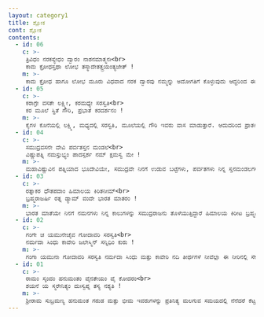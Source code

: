 ```yaml
---
layout: category1
title: ಶ್ಲೋಕ
cont: ಶ್ಲೋಕ
contents:
  - id: 06
    c: >- 
     ತ್ರಿವಿಧಂ ನರಕಸ್ಯೇಧಂ ದ್ವಾರಂ ನಾಶನಮಾತ್ಮನಃ<br>
     ಕಾಮ ಕ್ರೋಧಸ್ತಥಾ ಲೋಭ ತಸ್ಮಾದೇತತ್ತ್ರಯಂತ್ಯಜೇತ್ !
    m: >-
     ಕಾಮ ಕ್ರೋಧ ಹಾಗೂ ಲೋಭ ಮೂರು ವಿಧವಾದ ನರಕ ದ್ವಾರವು ನಮ್ಮನ್ನು ಅದೋಗತಿಗೆ ಕೊಳ್ಳುವುದು ಆದ್ದರಿಂದ ಈ ಮೂರು ವಿಷಯಗಳನ್ನು ತ್ಯಜಿಸಬೇಕು.
  - id: 05
    c: >- 
     ಕರಾಗ್ರೇ ವಸತೇ ಲಕ್ಷ್ಮೀ, ಕರಮಧ್ಯೇ ಸರಸ್ವತಿ<br>
     ಕರ ಮೂಲೆ ಸ್ಥಿತೆ ಗೌರಿ, ಪ್ರಭಾತೆ ಕರದರ್ಶನಂ !
    m: >-
     ಕೈಗಳ ಕೊನೆಯಲ್ಲಿ ಲಕ್ಷ್ಮಿ, ಮಧ್ಯದಲ್ಲಿ ಸರಸ್ವತಿ, ಮೂಲೆಯಲ್ಲಿ ಗೌರಿ ಇವರು ವಾಸ ಮಾಡುತ್ತಾರೆ. ಆದುದರಿಂದ ಪ್ರಾತಃಕಾಲದಲ್ಲಿ ಎದ್ದ ತಕ್ಷಣ ಕೈಗಳನ್ನು ಮೊದಲು ನೋಡಬೇಕು.
  - id: 04
    c: >- 
     ಸಮುದ್ರವಸನೇ ದೇವಿ ಪರ್ವತಸ್ತನ ಮಂಡಲೆ<br>
     ವಿಷ್ಣುಪತ್ನಿ ನಮಸ್ತುಭ್ಯಂ ಪಾದಸ್ಪರ್ಶ ನಮ್ ಕ್ಷಮಸ್ವ ಮೇ !
    m: >-
     ಮಹಾವಿಷ್ಣುವಿನ ಪತ್ನಿಯಾದ ಭೂದೇವಿಯೇ, ಸಮುದ್ರವೇ ನಿನಗೆ ಉಡುವ ಬಟ್ಟೆಗಳು, ಪರ್ವತಗಳು ನಿನ್ನ ಸ್ತನಮಂಡಲಗಳು, ನಿನಗೆ ನಮಸ್ಕಾರ ನನ್ನ ಪಾದಸ್ಪರ್ಶದಿಂದ ಅಪರಾಧವನ್ನು ಕ್ಷಮಿಸು.
  - id: 03
    c: >- 
     ರತ್ನಾಕರ ಧೌತಪದಾಂ ಹಿಮಾಲಯ ಕಿರಿತನೀಮ್<br>
     ಬ್ರಹ್ಮರಾಜರ್ಷಿ ರತ್ನ ಡ್ಯಾಮ್ ವಂದೇ ಭಾರತ ಮಾತರಂ !
    m: >-
     ಭಾರತ ಮಾತೆಯೇ ನಿನಗೆ ನಮನಗಳು ನಿನ್ನ ಕಾಲುಗಳನ್ನು ಸಮುದ್ರರಾಜನು ತೊಳೆಯುತ್ತಿದ್ದಾರೆ ಹಿಮಾಲಯ ಕಿರೀಟ ಬ್ರಹ್ಮರ್ಷಿ ರಾಜರ್ಷಿಗಳು ನಿನ್ನ ರತ್ನಗಳು.
  - id: 02
    c: >- 
     ಗಂಗೇ ಚ ಯಮುನೇಚೈವ ಗೋದಾವರಿ ಸರಸ್ವತಿ<br>
     ನರ್ಮದಾ ಸಿಂಧು ಕಾವೇರಿ ಜಲೇಸ್ಮಿನ್ ಸನ್ನಿಧಿಂ ಕುರು !
    m: >-
     ಗಂಗಾ ಯಮುನಾ ಗೋದಾವರಿ ಸರಸ್ವತಿ ನರ್ಮದಾ ಸಿಂಧು ಮತ್ತು ಕಾವೇರಿ ನದಿ ತೀರ್ಥಗಳೆ ನೀವೆಲ್ಲಾ ಈ ನೀರಿನಲ್ಲಿ ಸೇರಿ ಅನುಗ್ರಹಿಸಿ.
  - id: 01
    c: >- 
     ರಾಮಂ ಸ್ಕಂದಂ ಹನುಮಂತಂ ವೈನತೇಯಂ ವೈ ಕೋದರಂ<br>
     ಶಯನೆ ಯ ಸ್ಮರೇನಿತ್ಯಂ ದುಃಸ್ವಪ್ನ ತಸ್ಯ ನಶ್ಯತಿ !
    m: >-
     ಶ್ರೀರಾಮ ಸುಬ್ರಮಣ್ಯ ಹನುಮಂತ ಗರುಡ ಮತ್ತು ಭೀಮ ಇವರುಗಳನ್ನು ಪ್ರತಿನಿತ್ಯ ಮಲಗುವ ಸಮಯದಲ್ಲಿ ನೆನೆದರೆ ಕೆಟ್ಟ ಕನಸುಗಳು ನಾಶವಾಗುತ್ತದೆ.
---
```

